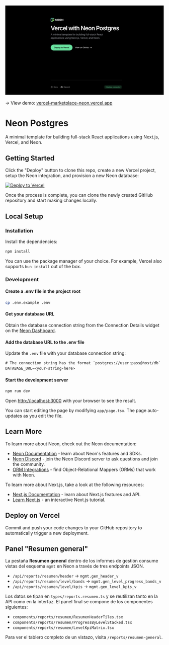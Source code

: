 ![Vercel with Neon](./assets/home.png)

-> View demo: [vercel-marketplace-neon.vercel.app](https://vercel-marketplace-neon.vercel.app/)

# Neon Postgres

A minimal template for building full-stack React applications using Next.js, Vercel, and Neon.

## Getting Started

Click the "Deploy" button to clone this repo, create a new Vercel project, setup the Neon integration, and provision a new Neon database:

[![Deploy to Vercel](https://vercel.com/button)](https://vercel.com/new/clone?repository-url=https%3A%2F%2Fgithub.com%2Fneondatabase-labs%2Fvercel-marketplace-neon%2Ftree%2Fmain&project-name=my-vercel-neon-app&repository-name=my-vercel-neon-app&products=[{%22type%22:%22integration%22,%22integrationSlug%22:%22neon%22,%22productSlug%22:%22neon%22,%22protocol%22:%22storage%22}])

Once the process is complete, you can clone the newly created GitHub repository and start making changes locally.

## Local Setup

### Installation

Install the dependencies:

```bash
npm install
```

You can use the package manager of your choice. For example, Vercel also supports `bun install` out of the box.

### Development

#### Create a .env file in the project root

```bash
cp .env.example .env
```

#### Get your database URL

Obtain the database connection string from the Connection Details widget on the [Neon Dashboard](https://console.neon.tech/).

#### Add the database URL to the .env file

Update the `.env` file with your database connection string:

```txt
# The connection string has the format `postgres://user:pass@host/db`
DATABASE_URL=<your-string-here>
```

#### Start the development server

```bash
npm run dev
```

Open [http://localhost:3000](http://localhost:3000) with your browser to see the result.

You can start editing the page by modifying `app/page.tsx`. The page auto-updates as you edit the file.

## Learn More

To learn more about Neon, check out the Neon documentation:

- [Neon Documentation](https://neon.tech/docs/introduction) - learn about Neon's features and SDKs.
- [Neon Discord](https://discord.gg/9kf3G4yUZk) - join the Neon Discord server to ask questions and join the community.
- [ORM Integrations](https://neon.tech/docs/get-started-with-neon/orms) - find Object-Relational Mappers (ORMs) that work with Neon.

To learn more about Next.js, take a look at the following resources:

- [Next.js Documentation](https://nextjs.org/docs) - learn about Next.js features and API.
- [Learn Next.js](https://nextjs.org/learn) - an interactive Next.js tutorial.

## Deploy on Vercel

Commit and push your code changes to your GitHub repository to automatically trigger a new deployment.

## Panel "Resumen general"

La pestaña **Resumen general** dentro de los informes de gestión consume vistas del esquema `mgmt` en Neon a través de tres endpoints JSON.

- `/api/reports/resumen/header` → `mgmt.gen_header_v`
- `/api/reports/resumen/level/bands` → `mgmt.gen_level_progress_bands_v`
- `/api/reports/resumen/level/kpis` → `mgmt.gen_level_kpis_v`

Los datos se tipan en `types/reports.resumen.ts` y se reutilizan tanto en la API como en la interfaz. El panel final se compone de los componentes siguientes:

- `components/reports/resumen/ResumenHeaderTiles.tsx`
- `components/reports/resumen/ProgressByLevelStacked.tsx`
- `components/reports/resumen/LevelKpiMatrix.tsx`

Para ver el tablero completo de un vistazo, visita `/reports/resumen-general`.
